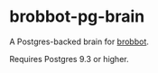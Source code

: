 brobbot-pg-brain
===================

A Postgres-backed brain for [brobbot](https://npmjs.org/package/brobbot).

Requires Postgres 9.3 or higher.
